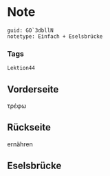 # Note
```
guid: GO`3dbllN
notetype: Einfach + Eselsbrücke
```

### Tags
```
Lektion44
```

## Vorderseite
τρέφω

## Rückseite
ernähren

## Eselsbrücke

